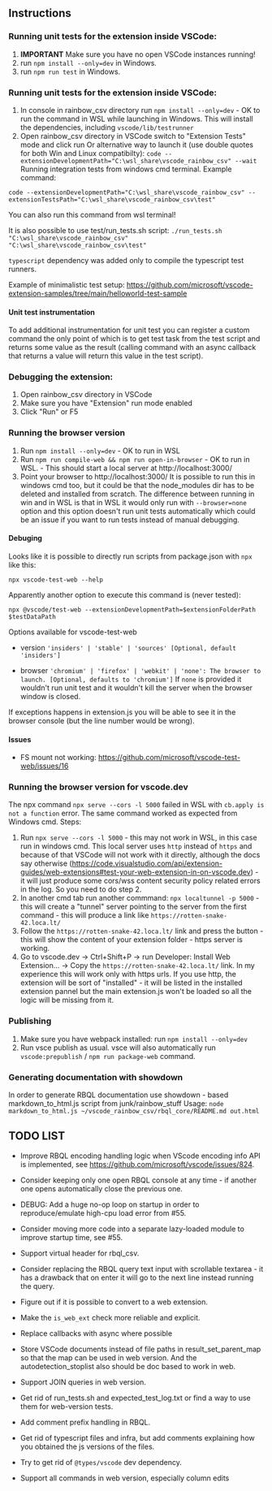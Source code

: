 ## Instructions


### Running unit tests for the extension inside VSCode:
1. **IMPORTANT** Make sure you have no open VSCode instances running!
2. run `npm install --only=dev` in Windows.
3. run `npm run test` in Windows.


### Running unit tests for the extension inside VSCode:
1. In console in rainbow_csv directory run `npm install --only=dev` - OK to run the command in WSL while launching in Windows. This will install the dependencies, including `vscode/lib/testrunner`
2. Open rainbow_csv directory in VSCode switch to "Extension Tests" mode and click run
Or alternative way to launch it (use double quotes for both Win and Linux compatibilty): `code --extensionDevelopmentPath="C:\wsl_share\vscode_rainbow_csv" --wait`
Running integration tests from windows cmd terminal. Example command:
```
code --extensionDevelopmentPath="C:\wsl_share\vscode_rainbow_csv" --extensionTestsPath="C:\wsl_share\vscode_rainbow_csv\test"
```
You can also run this command from wsl terminal!

It is also possible to use test/run_tests.sh script:
`./run_tests.sh "C:\wsl_share\vscode_rainbow_csv" "C:\wsl_share\vscode_rainbow_csv\test"`

`typescript` dependency was added only to compile the typescript test runners.

Example of minimalistic test setup:
https://github.com/microsoft/vscode-extension-samples/tree/main/helloworld-test-sample


#### Unit test instrumentation
To add additional instrumentation for unit test you can register a custom command the only point of which is to get test task from the test script and returns some value as the result (calling command with an async callback that returns a value will return this value in the test script).


### Debugging the extension:
1. Open rainbow_csv directory in VSCode  
2. Make sure you have "Extension" run mode enabled
3. Click "Run" or F5


### Running the browser version
1. Run `npm install --only=dev` - OK to run in WSL
2. Run `npm run compile-web && npm run open-in-browser` - OK to run in WSL. - This should start a local server at http://localhost:3000/
3. Point your browser to http://localhost:3000/
It is possible to run this in windows cmd too, but it could be that the node_modules dir has to be deleted and installed from scratch.
The difference between running in win and in WSL is that in WSL it would only run with `--browser=none` option and this option doesn't run unit tests automatically which could be an issue if you want to run tests instead of manual debugging.


#### Debuging
Looks like it is possible to directly run scripts from package.json with `npx` like this:
```
npx vscode-test-web --help
```
Apparently another option to execute this command is (never tested):
```
npx @vscode/test-web --extensionDevelopmentPath=$extensionFolderPath $testDataPath
```

Options available for vscode-test-web
* version
`'insiders' | 'stable' | 'sources' [Optional, default 'insiders']`

* browser
`'chromium' | 'firefox' | 'webkit' | 'none': The browser to launch. [Optional, defaults to 'chromium']`
If `none` is provided it wouldn't run unit test and it wouldn't kill the server when the browser window is closed.

If exceptions happens in extension.js you will be able to see it in the browser console (but the line number would be wrong).


#### Issues
* FS mount not working: https://github.com/microsoft/vscode-test-web/issues/16


### Running the browser version for vscode.dev
The npx command `npx serve --cors -l 5000` failed in WSL with `cb.apply is not a function` error.
The same command worked as expected from Windows cmd.
Steps:
1. Run `npx serve --cors -l 5000` - this may not work in WSL, in this case run in windows cmd. This local server uses `http` instead of `https` and because of that VSCode will not work with it directly, although the docs say otherwise (https://code.visualstudio.com/api/extension-guides/web-extensions#test-your-web-extension-in-on-vscode.dev) - it will just produce some cors/wss content security policy related errors in the log. So you need to do step 2.
2. In another cmd tab run another commmand: `npx localtunnel -p 5000` - this will create a "tunnel" server pointing to the server from the first command - this will produce a link like `https://rotten-snake-42.loca.lt/`
3. Follow the `https://rotten-snake-42.loca.lt/` link and press the button - this will show the content of your extension folder - https server is working.
4. Go to vscode.dev -> Ctrl+Shift+P -> run Developer: Install Web Extension... -> Copy the `https://rotten-snake-42.loca.lt/` link. In my experience this will work only with https urls. If you use http, the extension will be sort of "installed" - it will be listed in the installed extension pannel but the main extension.js won't be loaded so all the logic will be missing from it.


### Publishing
1. Make sure you have webpack installed: run `npm install --only=dev`
2. Run vsce publish as usual. vsce will also automatically run `vscode:prepublish` / `npm run package-web` command.


### Generating documentation with showdown
In order to generate RBQL documentation use showdown - based markdown_to_html.js script from junk/rainbow_stuff
Usage: `node markdown_to_html.js ~/vscode_rainbow_csv/rbql_core/README.md out.html`


## TODO LIST
* Improve RBQL encoding handling logic when VScode encoding info API is implemented, see https://github.com/microsoft/vscode/issues/824.

* Consider keeping only one open RBQL console at any time - if another one opens automatically close the previous one.

* DEBUG: Add a huge no-op loop on startup in order to reproduce/emulate high-cpu load error from #55.

* Consider moving more code into a separate lazy-loaded module to improve startup time, see #55.

* Support virtual header for rbql_csv.

* Consider replacing the RBQL query text input with scrollable textarea - it has a drawback that on enter it will go to the next line instead running the query.

* Figure out if it is possible to convert to a web extension.

* Make the `is_web_ext` check more reliable and explicit.

* Replace callbacks with async where possible

* Store VSCode documents instead of file paths in result_set_parent_map so that the map can be used in web version. And the autodetection_stoplist also should be doc based to work in web.

* Support JOIN queries in web version.

* Get rid of run_tests.sh and expected_test_log.txt or find a way to use them for web-version tests.

* Add comment prefix handling in RBQL.

* Get rid of typescript files and infra, but add comments explaining how you obtained the js versions of the files.

* Try to get rid of `@types/vscode` dev dependency.

* Support all commands in web version, especially column edits
